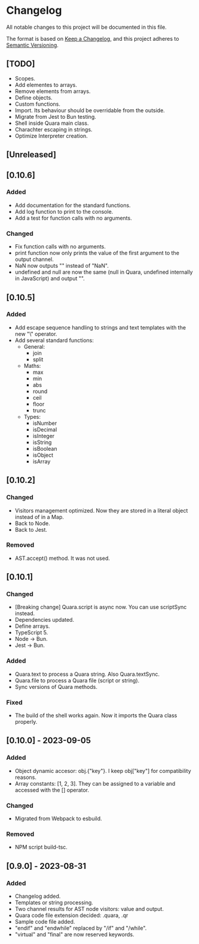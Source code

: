 # Changelog

All notable changes to this project will be documented in this file.

The format is based on [Keep a Changelog](https://keepachangelog.com/en/1.0.0/),
and this project adheres to [Semantic Versioning](https://semver.org/spec/v2.0.0.html).

## [TODO]

- Scopes.
- Add elementes to arrays.
- Remove elements from arrays.
- Define objects.
- Custom functions.
- Import. Its behaviour should be overridable from the outside.
- Migrate from Jest to Bun testing.
- Shell inside Quara main class.
- Charachter escaping in strings.
- Optimize Interpreter creation.

## [Unreleased]

## [0.10.6]

### Added

- Add documentation for the standard functions.
- Add log function to print to the console.
- Add a test for function calls with no arguments.

### Changed

- Fix function calls with no arguments.
- print function now only prints the value of the first argument to the output channel.
- NaN now outputs "" instead of "NaN".
- undefined and null are now the same (null in Quara, undefined internally in JavaScript) and output "".

## [0.10.5]

### Added

- Add escape sequence handling to strings and text templates with the new "\\" operator.
- Add several standard functions:
  - General:
    - join
    - split
  - Maths:
    - max
    - min
    - abs
    - round
    - ceil
    - floor
    - trunc
  - Types:
    - isNumber
    - isDecimal
    - isInteger
    - isString
    - isBoolean
    - isObject
    - isArray

## [0.10.2]

### Changed

- Visitors management optimized. Now they are stored in a literal object instead of in a Map.
- Back to Node.
- Back to Jest.

### Removed

- AST.accept() method. It was not used.

## [0.10.1]

### Changed

- [Breaking change] Quara.script is async now. You can use scriptSync instead.
- Dependencies updated.
- Define arrays.
- TypeScript 5.
- Node -> Bun.
- Jest -> Bun.

### Added

- Quara.text to process a Quara string. Also Quara.textSync.
- Quara.file to process a Quara file (script or string).
- Sync versions of Quara methods.

### Fixed

- The build of the shell works again. Now it imports the Quara class properly.

## [0.10.0] - 2023-09-05

### Added

- Object dynamic accesor: obj.{"key"}. I keep obj["key"] for compatibility reasons.
- Array constants: [1, 2, 3]. They can be assigned to a variable and accessed with the [] operator.

### Changed

- Migrated from Webpack to esbuild.

### Removed

- NPM script build-tsc.

## [0.9.0] - 2023-08-31

### Added

- Changelog added.
- Templates or string processing.
- Two channel results for AST node visitors: value and output.
- Quara code file extension decided: .quara, .qr
- Sample code file added.
- "endif" and "endwhile" replaced by "/if" and "/while".
- "virtual" and "final" are now reserved keywords.
